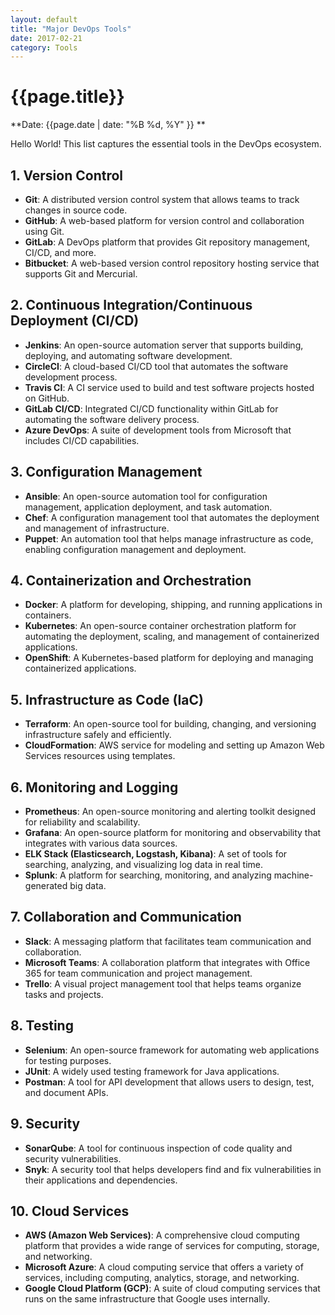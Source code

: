 ```yaml
---
layout: default
title: "Major DevOps Tools"
date: 2017-02-21
category: Tools
---
```



# {{page.title}}

**Date: {{page.date | date: "%B %d, %Y" }} **

Hello World!
This list captures the essential tools in the DevOps ecosystem.

## 1. Version Control
- **Git**: A distributed version control system that allows teams to track changes in source code.
- **GitHub**: A web-based platform for version control and collaboration using Git.
- **GitLab**: A DevOps platform that provides Git repository management, CI/CD, and more.
- **Bitbucket**: A web-based version control repository hosting service that supports Git and Mercurial.

## 2. Continuous Integration/Continuous Deployment (CI/CD)
- **Jenkins**: An open-source automation server that supports building, deploying, and automating software development.
- **CircleCI**: A cloud-based CI/CD tool that automates the software development process.
- **Travis CI**: A CI service used to build and test software projects hosted on GitHub.
- **GitLab CI/CD**: Integrated CI/CD functionality within GitLab for automating the software delivery process.
- **Azure DevOps**: A suite of development tools from Microsoft that includes CI/CD capabilities.

## 3. Configuration Management
- **Ansible**: An open-source automation tool for configuration management, application deployment, and task automation.
- **Chef**: A configuration management tool that automates the deployment and management of infrastructure.
- **Puppet**: An automation tool that helps manage infrastructure as code, enabling configuration management and deployment.

## 4. Containerization and Orchestration
- **Docker**: A platform for developing, shipping, and running applications in containers.
- **Kubernetes**: An open-source container orchestration platform for automating the deployment, scaling, and management of containerized applications.
- **OpenShift**: A Kubernetes-based platform for deploying and managing containerized applications.

## 5. Infrastructure as Code (IaC)
- **Terraform**: An open-source tool for building, changing, and versioning infrastructure safely and efficiently.
- **CloudFormation**: AWS service for modeling and setting up Amazon Web Services resources using templates.

## 6. Monitoring and Logging
- **Prometheus**: An open-source monitoring and alerting toolkit designed for reliability and scalability.
- **Grafana**: An open-source platform for monitoring and observability that integrates with various data sources.
- **ELK Stack (Elasticsearch, Logstash, Kibana)**: A set of tools for searching, analyzing, and visualizing log data in real time.
- **Splunk**: A platform for searching, monitoring, and analyzing machine-generated big data.

## 7. Collaboration and Communication
- **Slack**: A messaging platform that facilitates team communication and collaboration.
- **Microsoft Teams**: A collaboration platform that integrates with Office 365 for team communication and project management.
- **Trello**: A visual project management tool that helps teams organize tasks and projects.

## 8. Testing
- **Selenium**: An open-source framework for automating web applications for testing purposes.
- **JUnit**: A widely used testing framework for Java applications.
- **Postman**: A tool for API development that allows users to design, test, and document APIs.

## 9. Security
- **SonarQube**: A tool for continuous inspection of code quality and security vulnerabilities.
- **Snyk**: A security tool that helps developers find and fix vulnerabilities in their applications and dependencies.

## 10. Cloud Services
- **AWS (Amazon Web Services)**: A comprehensive cloud computing platform that provides a wide range of services for computing, storage, and networking.
- **Microsoft Azure**: A cloud computing service that offers a variety of services, including computing, analytics, storage, and networking.
- **Google Cloud Platform (GCP)**: A suite of cloud computing services that runs on the same infrastructure that Google uses internally.

  
